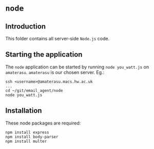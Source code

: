 # `node`

## Introduction

This folder contains all server-side `Node.js` code.

## Starting the application

The `node` application can be started by running `node you_watt.js` on `amaterasu`. `amaterasu` is our chosen server. Eg.:
```
ssh <username>@amaterasu.macs.hw.ac.uk
...
cd ~/git/email_agent/node
node you_watt.js
```

## Installation

These node packages are required:

```
npm install express
npm install body-parser
npm install multer
```
